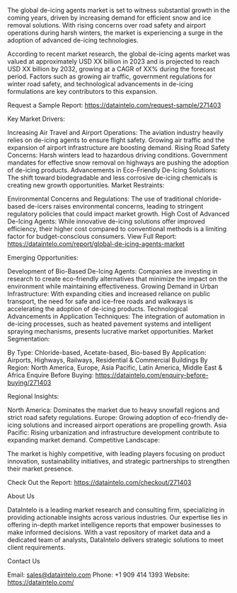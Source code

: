 The global de-icing agents market is set to witness substantial growth in the coming years, driven by increasing demand for efficient snow and ice removal solutions. With rising concerns over road safety and airport operations during harsh winters, the market is experiencing a surge in the adoption of advanced de-icing technologies.

According to recent market research, the global de-icing agents market was valued at approximately USD XX billion in 2023 and is projected to reach USD XX billion by 2032, growing at a CAGR of XX% during the forecast period. Factors such as growing air traffic, government regulations for winter road safety, and technological advancements in de-icing formulations are key contributors to this expansion.

Request a Sample Report: https://dataintelo.com/request-sample/271403

Key Market Drivers:

Increasing Air Travel and Airport Operations: The aviation industry heavily relies on de-icing agents to ensure flight safety. Growing air traffic and the expansion of airport infrastructure are boosting demand.
Rising Road Safety Concerns: Harsh winters lead to hazardous driving conditions. Government mandates for effective snow removal on highways are pushing the adoption of de-icing products.
Advancements in Eco-Friendly De-Icing Solutions: The shift toward biodegradable and less corrosive de-icing chemicals is creating new growth opportunities.
Market Restraints:

Environmental Concerns and Regulations: The use of traditional chloride-based de-icers raises environmental concerns, leading to stringent regulatory policies that could impact market growth.
High Cost of Advanced De-Icing Agents: While innovative de-icing solutions offer improved efficiency, their higher cost compared to conventional methods is a limiting factor for budget-conscious consumers.
View Full Report: https://dataintelo.com/report/global-de-icing-agents-market

Emerging Opportunities:

Development of Bio-Based De-Icing Agents: Companies are investing in research to create eco-friendly alternatives that minimize the impact on the environment while maintaining effectiveness.
Growing Demand in Urban Infrastructure: With expanding cities and increased reliance on public transport, the need for safe and ice-free roads and walkways is accelerating the adoption of de-icing products.
Technological Advancements in Application Techniques: The integration of automation in de-icing processes, such as heated pavement systems and intelligent spraying mechanisms, presents lucrative market opportunities.
Market Segmentation:

By Type: Chloride-based, Acetate-based, Bio-based
By Application: Airports, Highways, Railways, Residential & Commercial Buildings
By Region: North America, Europe, Asia Pacific, Latin America, Middle East & Africa
Enquire Before Buying: https://dataintelo.com/enquiry-before-buying/271403

Regional Insights:

North America: Dominates the market due to heavy snowfall regions and strict road safety regulations.
Europe: Growing adoption of eco-friendly de-icing solutions and increased airport operations are propelling growth.
Asia Pacific: Rising urbanization and infrastructure development contribute to expanding market demand.
Competitive Landscape:

The market is highly competitive, with leading players focusing on product innovation, sustainability initiatives, and strategic partnerships to strengthen their market presence.

Check Out the Report: https://dataintelo.com/checkout/271403

About Us

DataIntelo is a leading market research and consulting firm, specializing in providing actionable insights across various industries. Our expertise lies in offering in-depth market intelligence reports that empower businesses to make informed decisions. With a vast repository of market data and a dedicated team of analysts, DataIntelo delivers strategic solutions to meet client requirements.

Contact Us

Email: sales@dataintelo.com
Phone: +1 909 414 1393
Website: https://dataintelo.com/
